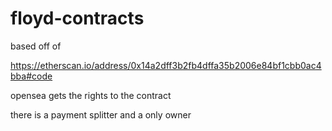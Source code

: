 # floyd-contracts

based off of 

https://etherscan.io/address/0x14a2dff3b2fb4dffa35b2006e84bf1cbb0ac4bba#code

opensea gets the rights to the contract 

there is a payment splitter and a only owner 
